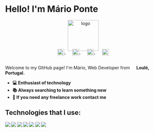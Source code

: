 # Hello! I'm Mário Ponte

<p align="center">
  <a href="https://marioponte.github.io/Portfolio" target="_blank">
    <img width="100" src="https://cdn.discordapp.com/attachments/421394139008073729/972564977116393583/logopreto.png" alt="logo" />
  </a>
</p>

<p align="center" style="margin: -20px 0 30px">
  <a href="https://www.facebook.com/mario.ponte.79/" target="_blank" style='margin-right:10px'>
    <img align="center" src="https://cdn.jsdelivr.net/npm/simple-icons@3.0.1/icons/facebook.svg" alt="facebook" height="22px" width="22px" />
  </a>
  &nbsp;&nbsp;
  <a href="https://www.linkedin.com/in/m%C3%A1rio-ponte/" target="_blank" style='margin-right:10px'>
    <img align="center" src="https://cdn.jsdelivr.net/npm/simple-icons@3.0.1/icons/linkedin.svg" alt="linkedin" height="22px" width="22px" />
  </a>
  &nbsp;&nbsp;
  <a href="https://api.whatsapp.com/send/?phone=351934023737&text&app_absent=0" target="_blank" style='margin-right:10px'>
    <img align="center" src="https://cdn.jsdelivr.net/npm/simple-icons@3.0.1/icons/whatsapp.svg" alt="whatsapp" height="22px" width="22px" />
  </a>
  &nbsp;&nbsp;
  <a href="mailto:ponteolavo30@gmail.com" target="_blank">
    <img align="center" src="https://cdn.jsdelivr.net/npm/simple-icons@3.0.1/icons/mail-dot-ru.svg" alt="email" height="22px" width="22px" />
  </a>
</p>

Welcome to my GitHub page!
I'm Mário, Web Developer from <img src="https://cdn-icons-png.flaticon.com/512/197/197463.png" width="13"/> <strong>Loulé, Portugal<strong>.

<ul>
  <li>💻 Enthusiast of technology</li>
  <li>📚 Always searching to learn something new</li>
  <li>💬 If you need any freelance work contact me</li>
</ul>
  
<h2>Technologies that I use:</h2>
<img src="https://img.shields.io/badge/HTML5-E34F26?style=for-the-badge&logo=HTML5&logoColor=white" />
<img src="https://img.shields.io/badge/CSS3-1572B6?style=for-the-badge&logo=CSS3&logoColor=white" />
<img src="https://img.shields.io/badge/JavaScript-F7DF1E?style=for-the-badge&logo=JavaScript&logoColor=black" />
<img src="https://img.shields.io/badge/React-45B8D8?style=for-the-badge&logo=React&logoColor=white" />
<img src="https://img.shields.io/badge/PHP-777BB4?style=for-the-badge&logo=PHP&logoColor=white" />
<img src="https://img.shields.io/badge/Bootstrap-563D7C?style=for-the-badge&logo=Bootstrap&logoColor=white" />
<img src="https://img.shields.io/badge/Git-F05034?style=for-the-badge&logo=Git&logoColor=white" />
